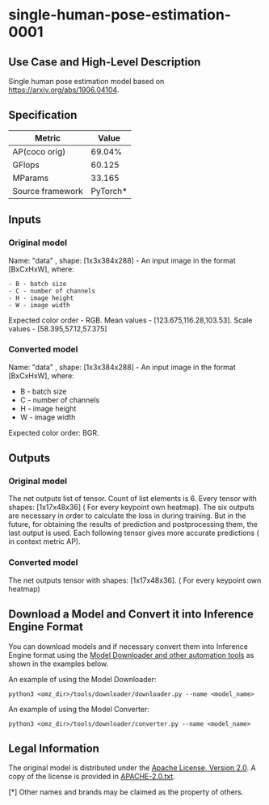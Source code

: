 # single-human-pose-estimation-0001

## Use Case and High-Level Description
Single human pose estimation model based on https://arxiv.org/abs/1906.04104.

## Specification

| Metric                                                        | Value                   |
|---------------------------------------------------------------|-------------------------|
| AP(coco orig)                                                 | 69.04%                   |
| GFlops                                                        | 60.125                  |
| MParams                                                       | 33.165                  |
| Source framework                                              | PyTorch\*               |


## Inputs

### Original model

Name: "data" , shape: [1x3x384x288] - An input image in the format [BxCxHxW],
   where:

    - B - batch size
    - C - number of channels
    - H - image height
    - W - image width

   Expected color order - RGB. Mean values - [123.675,116.28,103.53]. Scale values - [58.395,57.12,57.375]

### Converted model

Name: "data" , shape: [1x3x384x288] - An input image in the format [BxCxHxW],
where:

   - B - batch size
   - C - number of channels
   - H - image height
   - W - image width

Expected color order: BGR.

## Outputs

### Original model

The net outputs list of tensor. Count of list elements is 6. Every tensor with shapes: [1x17x48x36] ( For every keypoint own heatmap). The six outputs are necessary in order to calculate the loss in during training. But in the future, for obtaining the results of prediction and postprocessing them, the last output is used. Each following tensor gives more accurate predictions ( in context metric AP).


### Converted model

The net outputs tensor with shapes: [1x17x48x36]. ( For every keypoint own heatmap)

## Download a Model and Convert it into Inference Engine Format

You can download models and if necessary convert them into Inference Engine format using the [Model Downloader and other automation tools](../../../tools/downloader/README.md) as shown in the examples below.

An example of using the Model Downloader:
```
python3 <omz_dir>/tools/downloader/downloader.py --name <model_name>
```

An example of using the Model Converter:
```
python3 <omz_dir>/tools/downloader/converter.py --name <model_name>
```

## Legal Information
The original model is distributed under the
[Apache License, Version 2.0](https://raw.githubusercontent.com/opencv/openvino_training_extensions/develop/LICENSE).
A copy of the license is provided in [APACHE-2.0.txt](../../licenses/APACHE-2.0.txt).

[*] Other names and brands may be claimed as the property of others.
